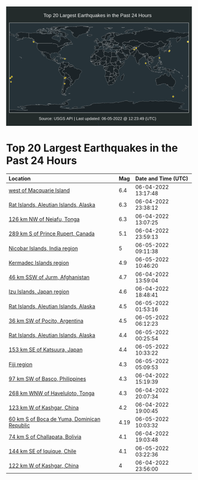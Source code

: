 ![Map](./map.png)

# Top 20 Largest Earthquakes in the Past 24 Hours

| Location | Mag | Date and Time (UTC) |
|:---|:---|:---|
| [west of Macquarie Island](https://earthquake.usgs.gov/earthquakes/eventpage/us7000hexr) | 6.4 | 06-04-2022 13:17:48 |
| [Rat Islands, Aleutian Islands, Alaska](https://earthquake.usgs.gov/earthquakes/eventpage/us7000hf1u) | 6.3 | 06-04-2022 23:38:12 |
| [126 km NW of Neiafu, Tonga](https://earthquake.usgs.gov/earthquakes/eventpage/us7000hexp) | 6.3 | 06-04-2022 13:07:25 |
| [289 km S of Prince Rupert, Canada](https://earthquake.usgs.gov/earthquakes/eventpage/us7000hf29) | 5.1 | 06-04-2022 23:59:13 |
| [Nicobar Islands, India region](https://earthquake.usgs.gov/earthquakes/eventpage/us7000hf4j) | 5 | 06-05-2022 09:11:38 |
| [Kermadec Islands region](https://earthquake.usgs.gov/earthquakes/eventpage/us7000hf4w) | 4.9 | 06-05-2022 10:46:20 |
| [46 km SSW of Jurm, Afghanistan](https://earthquake.usgs.gov/earthquakes/eventpage/us7000heyi) | 4.7 | 06-04-2022 13:59:04 |
| [Izu Islands, Japan region](https://earthquake.usgs.gov/earthquakes/eventpage/us7000hf0c) | 4.6 | 06-04-2022 18:48:41 |
| [Rat Islands, Aleutian Islands, Alaska](https://earthquake.usgs.gov/earthquakes/eventpage/us7000hf2y) | 4.5 | 06-05-2022 01:53:16 |
| [36 km SW of Pocito, Argentina](https://earthquake.usgs.gov/earthquakes/eventpage/us7000hf3y) | 4.5 | 06-05-2022 06:12:23 |
| [Rat Islands, Aleutian Islands, Alaska](https://earthquake.usgs.gov/earthquakes/eventpage/us7000hf2l) | 4.4 | 06-05-2022 00:25:54 |
| [153 km SE of Katsuura, Japan](https://earthquake.usgs.gov/earthquakes/eventpage/us7000hf4r) | 4.4 | 06-05-2022 10:33:22 |
| [Fiji region](https://earthquake.usgs.gov/earthquakes/eventpage/us7000hf3k) | 4.3 | 06-05-2022 05:09:53 |
| [97 km SW of Basco, Philippines](https://earthquake.usgs.gov/earthquakes/eventpage/us7000hez5) | 4.3 | 06-04-2022 15:19:39 |
| [268 km WNW of Haveluloto, Tonga](https://earthquake.usgs.gov/earthquakes/eventpage/us7000hf0r) | 4.3 | 06-04-2022 20:07:34 |
| [123 km W of Kashgar, China](https://earthquake.usgs.gov/earthquakes/eventpage/us7000hf0f) | 4.2 | 06-04-2022 19:00:45 |
| [60 km S of Boca de Yuma, Dominican Republic](https://earthquake.usgs.gov/earthquakes/eventpage/pr2022156001) | 4.19 | 06-05-2022 10:03:32 |
| [74 km S of Challapata, Bolivia](https://earthquake.usgs.gov/earthquakes/eventpage/us7000hf0g) | 4.1 | 06-04-2022 19:03:48 |
| [144 km SE of Iquique, Chile](https://earthquake.usgs.gov/earthquakes/eventpage/us7000hf37) | 4.1 | 06-05-2022 03:22:36 |
| [122 km W of Kashgar, China](https://earthquake.usgs.gov/earthquakes/eventpage/us7000hf2d) | 4 | 06-04-2022 23:56:00 |
